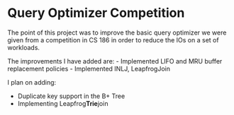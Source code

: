 # Query Optimizer Competition

<p>The point of this project was to improve the basic query optimizer we were given from a competition in CS 186 in order to reduce the IOs on a set of workloads.</p>
The improvements I have added are:
- Implemented LIFO and MRU buffer replacement policies
- Implemented INLJ, LeapfrogJoin

I plan on adding:
- Duplicate key support in the B+ Tree
- Implementing Leapfrog**Trie**join
